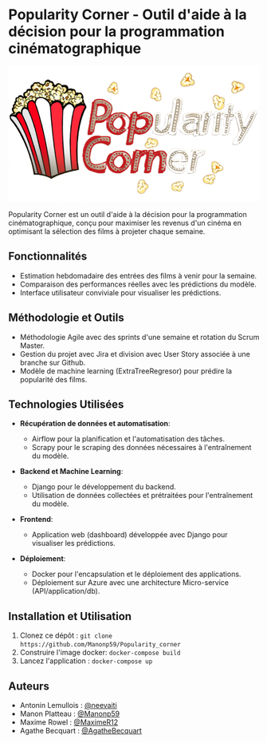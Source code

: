 # Popularity Corner - Outil d'aide à la décision pour la programmation cinématographique

![Popularity Corner Logo](app/main/static/media/popularity_corner.png)

Popularity Corner est un outil d'aide à la décision pour la programmation cinématographique, conçu pour maximiser les revenus d'un cinéma en optimisant la sélection des films à projeter chaque semaine.

## Fonctionnalités

- Estimation hebdomadaire des entrées des films à venir pour la semaine.
- Comparaison des performances réelles avec les prédictions du modèle.
- Interface utilisateur conviviale pour visualiser les prédictions.

## Méthodologie et Outils

- Méthodologie Agile avec des sprints d'une semaine et rotation du Scrum Master.
- Gestion du projet avec Jira et division avec User Story associée à une branche sur Github.
- Modèle de machine learning (ExtraTreeRegresor) pour prédire la popularité des films.

## Technologies Utilisées

- **Récupération de données et automatisation**:
  - Airflow pour la planification et l'automatisation des tâches.
  - Scrapy pour le scraping des données nécessaires à l'entraînement du modèle.

- **Backend et Machine Learning**:
  - Django pour le développement du backend.
  - Utilisation de données collectées et prétraitées pour l'entraînement du modèle.

- **Frontend**:
  - Application web (dashboard) développée avec Django pour visualiser les prédictions.

- **Déploiement**:
  - Docker pour l'encapsulation et le déploiement des applications.
  - Déploiement sur Azure avec une architecture Micro-service (API/application/db).

## Installation et Utilisation

1. Clonez ce dépôt : `git clone https://github.com/Manonp59/Popularity_corner`
2. Construire l'image docker: `docker-compose build`
3. Lancez l'application : `docker-compose up`

## Auteurs

- Antonin Lemullois : [@neevaiti](https://github.com/neevaiti)
- Manon Platteau : [@Manonp59](https://github.com/Manonp59)
- Maxime Rowel : [@MaximeR12](https://github.com/MaximeR12)
- Agathe Becquart : [@AgatheBecquart](https://github.com/AgatheBecquart)



